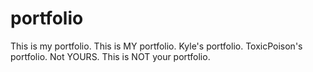 # portfolio
This is my portfolio. This is MY portfolio. Kyle's portfolio. ToxicPoison's portfolio. Not YOURS. This is NOT your portfolio.
